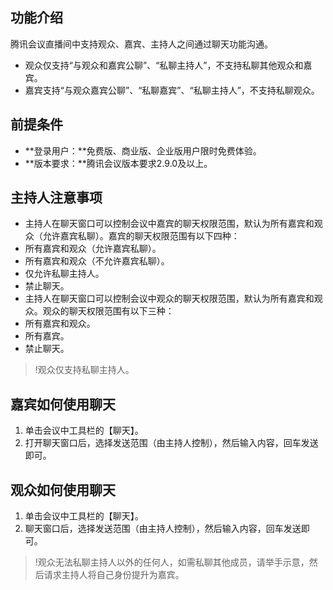 

## 功能介绍
腾讯会议直播间中支持观众、嘉宾、主持人之间通过聊天功能沟通。
- 观众仅支持“与观众和嘉宾公聊”、“私聊主持人”，不支持私聊其他观众和嘉宾。
- 嘉宾支持“与观众嘉宾公聊”、“私聊嘉宾”、“私聊主持人”，不支持私聊观众。

## 前提条件
- **登录用户：**免费版、商业版、企业版用户限时免费体验。
- **版本要求：**腾讯会议版本要求2.9.0及以上。

## 主持人注意事项
- 主持人在聊天窗口可以控制会议中嘉宾的聊天权限范围，默认为所有嘉宾和观众（允许嘉宾私聊）。嘉宾的聊天权限范围有以下四种：
 - 所有嘉宾和观众（允许嘉宾私聊）。
 - 所有嘉宾和观众（不允许嘉宾私聊）。
 - 仅允许私聊主持人。
 - 禁止聊天。
- 主持人在聊天窗口可以控制会议中观众的聊天权限范围，默认为所有嘉宾和观众。观众的聊天权限范围有以下三种：
 - 所有嘉宾和观众。
 - 所有嘉宾。
 - 禁止聊天。
>!观众仅支持私聊主持人。

## 嘉宾如何使用聊天
1. 单击会议中工具栏的【聊天】。
2. 打开聊天窗口后，选择发送范围（由主持人控制），然后输入内容，回车发送即可。

## 观众如何使用聊天
1. 单击会议中工具栏的【聊天】。
2. 聊天窗口后，选择发送范围（由主持人控制），然后输入内容，回车发送即可。
>!观众无法私聊主持人以外的任何人，如需私聊其他成员，请举手示意，然后请求主持人将自己身份提升为嘉宾。
